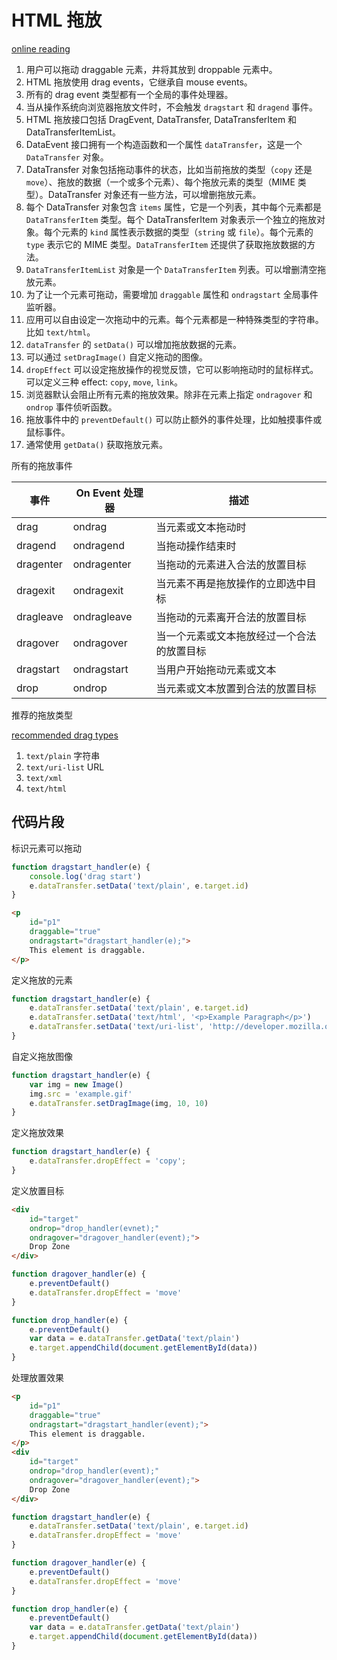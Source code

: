 # HTML 拖放

[online reading](https://developer.mozilla.org/en-US/docs/Web/API/HTML_Drag_and_Drop_API)

1. 用户可以拖动 draggable 元素，井将其放到 droppable 元素中。
2. HTML 拖放使用 drag events，它继承自 mouse events。
3. 所有的 drag event 类型都有一个全局的事件处理器。
4. 当从操作系统向浏览器拖放文件时，不会触发 `dragstart` 和 `dragend` 事件。
5. HTML 拖放接口包括 DragEvent, DataTransfer, DataTransferItem 和 DataTransferItemList。
6. DataEvent 接口拥有一个构造函数和一个属性 `dataTransfer`，这是一个 `DataTransfer` 对象。
7. DataTransfer 对象包括拖动事件的状态，比如当前拖放的类型（`copy` 还是 `move`）、拖放的数据（一个或多个元素）、每个拖放元素的类型（MIME 类型）。DataTransfer 对象还有一些方法，可以增删拖放元素。
8. 每个 DataTransfer 对象包含 `items` 属性，它是一个列表，其中每个元素都是 `DataTransferItem` 类型。每个 DataTransferItem 对象表示一个独立的拖放对象。每个元素的 `kind` 属性表示数据的类型（`string` 或 `file`）。每个元素的 `type` 表示它的 MIME 类型。`DataTransferItem` 还提供了获取拖放数据的方法。
9. `DataTransferItemList` 对象是一个 `DataTransferItem` 列表。可以增删清空拖放元素。
10. 为了让一个元素可拖动，需要增加 `draggable` 属性和 `ondragstart` 全局事件监听器。
11. 应用可以自由设定一次拖动中的元素。每个元素都是一种特殊类型的字符串。比如 `text/html`。
12. `dataTransfer` 的 `setData()` 可以增加拖放数据的元素。
13. 可以通过 `setDragImage()` 自定义拖动的图像。
14. `dropEffect` 可以设定拖放操作的视觉反馈，它可以影响拖动时的鼠标样式。可以定义三种 effect: `copy`, `move`, `link`。
15. 浏览器默认会阻止所有元素的拖放效果。除非在元素上指定 `ondragover` 和 `ondrop` 事件侦听函数。
16. 拖放事件中的 `preventDefault()` 可以防止额外的事件处理，比如触摸事件或鼠标事件。
17. 通常使用 `getData()` 获取拖放元素。

所有的拖放事件

| 事件 | On Event 处理器 | 描述 |
| --- | --- | --- |
| drag | ondrag | 当元素或文本拖动时 |
| dragend | ondragend | 当拖动操作结束时 |
| dragenter | ondragenter | 当拖动的元素进入合法的放置目标 |
| dragexit | ondragexit | 当元素不再是拖放操作的立即选中目标 |
| dragleave | ondragleave | 当拖动的元素离开合法的放置目标 |
| dragover | ondragover | 当一个元素或文本拖放经过一个合法的放置目标 |
| dragstart | ondragstart | 当用户开始拖动元素或文本 |
| drop | ondrop | 当元素或文本放置到合法的放置目标 |

推荐的拖放类型

[recommended drag types](https://developer.mozilla.org/en-US/docs/Web/API/HTML_Drag_and_Drop_API/Recommended_drag_types)

1. `text/plain` 字符串
2. `text/uri-list` URL
3. `text/xml`
4. `text/html`

## 代码片段

标识元素可以拖动

```js
function dragstart_handler(e) {
    console.log('drag start')
    e.dataTransfer.setData('text/plain', e.target.id)
}
```

```html
<p 
    id="p1" 
    draggable="true"
    ondragstart="dragstart_handler(e);">
    This element is draggable.
</p>
```

定义拖放的元素

```js
function dragstart_handler(e) {
    e.dataTransfer.setData('text/plain', e.target.id)
    e.dataTransfer.setData('text/html', '<p>Example Paragraph</p>')
    e.dataTransfer.setData('text/uri-list', 'http://developer.mozilla.org')
}
```

自定义拖放图像

```js
function dragstart_handler(e) {
    var img = new Image()
    img.src = 'example.gif'
    e.dataTransfer.setDragImage(img, 10, 10)
}
```

定义拖放效果

```js
function dragstart_handler(e) {
    e.dataTransfer.dropEffect = 'copy';
}
```

定义放置目标

```html
<div
    id="target"
    ondrop="drop_handler(evnet);"
    ondragover="dragover_handler(event);">
    Drop Zone
</div>
```

```js
function dragover_handler(e) {
    e.preventDefault()
    e.dataTransfer.dropEffect = 'move'
}

function drop_handler(e) {
    e.preventDefault()
    var data = e.dataTransfer.getData('text/plain')
    e.target.appendChild(document.getElementById(data))
}
```

处理放置效果

```html
<p
    id="p1"
    draggable="true"
    ondragstart="dragstart_handler(event);">
    This element is draggable.
</p>
<div
    id="target"
    ondrop="drop_handler(event);"
    ondragover="dragover_handler(event);">
    Drop Zone
</div>
```

```js
function dragstart_handler(e) {
    e.dataTransfer.setData('text/plain', e.target.id)
    e.dataTransfer.dropEffect = 'move'
}

function dragover_handler(e) {
    e.preventDefault()
    e.dataTransfer.dropEffect = 'move'
}

function drop_handler(e) {
    e.preventDefault()
    var data = e.dataTransfer.getData('text/plain')
    e.target.appendChild(document.getElementById(data))
}
```